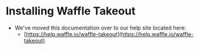 # Installing Waffle Takeout
* We've moved this documentation over to our help site located here:
  * [https://help.waffle.io/waffle-takeout](https://help.waffle.io/waffle-takeout)
